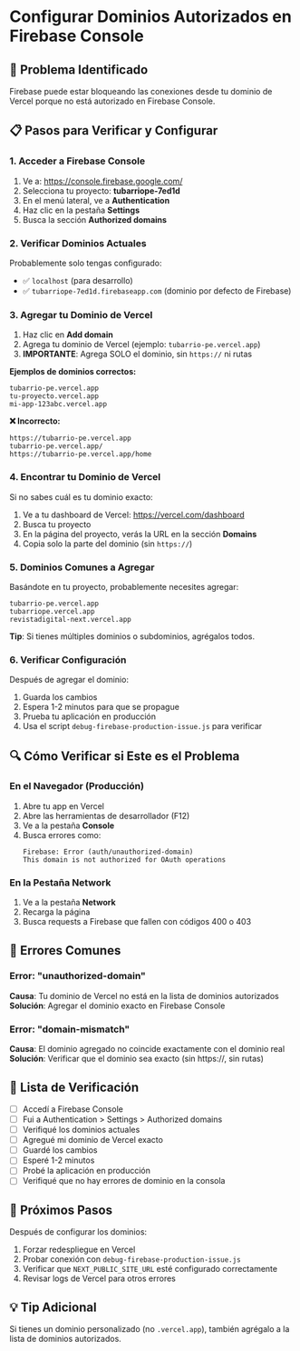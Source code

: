 # Configurar Dominios Autorizados en Firebase Console

## 🎯 Problema Identificado

Firebase puede estar bloqueando las conexiones desde tu dominio de Vercel porque no está autorizado en Firebase Console.

## 📋 Pasos para Verificar y Configurar

### 1. Acceder a Firebase Console

1. Ve a: https://console.firebase.google.com/
2. Selecciona tu proyecto: **tubarriope-7ed1d**
3. En el menú lateral, ve a **Authentication**
4. Haz clic en la pestaña **Settings**
5. Busca la sección **Authorized domains**

### 2. Verificar Dominios Actuales

Probablemente solo tengas configurado:
- ✅ `localhost` (para desarrollo)
- ✅ `tubarriope-7ed1d.firebaseapp.com` (dominio por defecto de Firebase)

### 3. Agregar tu Dominio de Vercel

1. Haz clic en **Add domain**
2. Agrega tu dominio de Vercel (ejemplo: `tubarrio-pe.vercel.app`)
3. **IMPORTANTE**: Agrega SOLO el dominio, sin `https://` ni rutas

**Ejemplos de dominios correctos:**
```
tubarrio-pe.vercel.app
tu-proyecto.vercel.app
mi-app-123abc.vercel.app
```

**❌ Incorrecto:**
```
https://tubarrio-pe.vercel.app
tubarrio-pe.vercel.app/
https://tubarrio-pe.vercel.app/home
```

### 4. Encontrar tu Dominio de Vercel

Si no sabes cuál es tu dominio exacto:

1. Ve a tu dashboard de Vercel: https://vercel.com/dashboard
2. Busca tu proyecto
3. En la página del proyecto, verás la URL en la sección **Domains**
4. Copia solo la parte del dominio (sin `https://`)

### 5. Dominios Comunes a Agregar

Basándote en tu proyecto, probablemente necesites agregar:
```
tubarrio-pe.vercel.app
tubarriope.vercel.app
revistadigital-next.vercel.app
```

**Tip**: Si tienes múltiples dominios o subdominios, agrégalos todos.

### 6. Verificar Configuración

Después de agregar el dominio:

1. Guarda los cambios
2. Espera 1-2 minutos para que se propague
3. Prueba tu aplicación en producción
4. Usa el script `debug-firebase-production-issue.js` para verificar

## 🔍 Cómo Verificar si Este es el Problema

### En el Navegador (Producción)

1. Abre tu app en Vercel
2. Abre las herramientas de desarrollador (F12)
3. Ve a la pestaña **Console**
4. Busca errores como:
   ```
   Firebase: Error (auth/unauthorized-domain)
   This domain is not authorized for OAuth operations
   ```

### En la Pestaña Network

1. Ve a la pestaña **Network**
2. Recarga la página
3. Busca requests a Firebase que fallen con códigos 400 o 403

## 🚨 Errores Comunes

### Error: "unauthorized-domain"
**Causa**: Tu dominio de Vercel no está en la lista de dominios autorizados
**Solución**: Agregar el dominio exacto en Firebase Console

### Error: "domain-mismatch"
**Causa**: El dominio agregado no coincide exactamente con el dominio real
**Solución**: Verificar que el dominio sea exacto (sin https://, sin rutas)

## 📝 Lista de Verificación

- [ ] Accedí a Firebase Console
- [ ] Fui a Authentication > Settings > Authorized domains
- [ ] Verifiqué los dominios actuales
- [ ] Agregué mi dominio de Vercel exacto
- [ ] Guardé los cambios
- [ ] Esperé 1-2 minutos
- [ ] Probé la aplicación en producción
- [ ] Verifiqué que no hay errores de dominio en la consola

## 🔄 Próximos Pasos

Después de configurar los dominios:
1. Forzar redespliegue en Vercel
2. Probar conexión con `debug-firebase-production-issue.js`
3. Verificar que `NEXT_PUBLIC_SITE_URL` esté configurado correctamente
4. Revisar logs de Vercel para otros errores

## 💡 Tip Adicional

Si tienes un dominio personalizado (no `.vercel.app`), también agrégalo a la lista de dominios autorizados.
